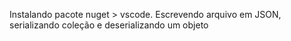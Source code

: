 Instalando pacote nuget > vscode.  Escrevendo arquivo em JSON, serializando coleção e deserializando um objeto
